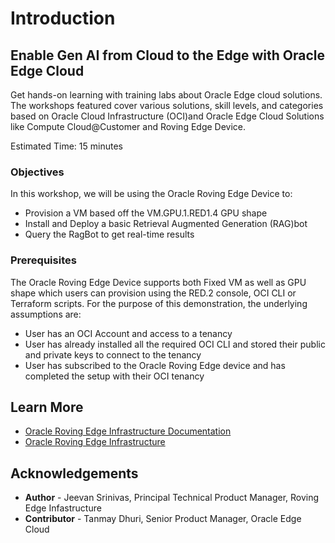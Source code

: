 # Introduction

## Enable Gen AI from Cloud to the Edge with Oracle Edge Cloud

Get hands-on learning with training labs about Oracle Edge cloud solutions. The workshops featured cover various solutions, skill levels, and categories based on Oracle Cloud Infrastructure (OCI)and Oracle Edge Cloud Solutions like Compute Cloud@Customer and Roving Edge Device.


Estimated Time: 15 minutes 



### Objectives

In this workshop, we will be using the Oracle Roving Edge Device to:
* Provision a VM based off the VM.GPU.1.RED1.4 GPU shape
* Install and Deploy a basic Retrieval Augmented Generation (RAG)bot
* Query the RagBot to get real-time results


### Prerequisites 

The Oracle Roving Edge Device supports both Fixed VM as well as GPU shape which users can provision using the RED.2 console, OCI CLI or Terraform scripts. For the purpose of this demonstration, the underlying assumptions are:

- User has an OCI Account and access to a tenancy 
- User has already installed all the required OCI CLI and stored their public and private keys to connect to the tenancy
- User has subscribed to the Oracle Roving Edge device and has completed the setup with their OCI tenancy

## Learn More


* [Oracle Roving Edge Infrastructure Documentation](https://docs.oracle.com/en-us/iaas/Content/Rover/overview.htm)
* [Oracle Roving Edge Infrastructure](https://www.oracle.com/cloud/roving-edge-infrastructure/#rc30p2)

## Acknowledgements
* **Author** - Jeevan Srinivas, Principal Technical Product Manager, Roving Edge Infastructure
* **Contributor** -  Tanmay Dhuri, Senior Product Manager, Oracle Edge Cloud

